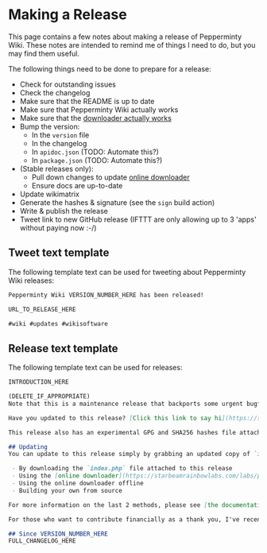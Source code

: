 # Making a Release
This page contains a few notes about making a release of Pepperminty Wiki. These notes are intended to remind me of things I need to do, but you may find them useful.

The following things need to be done to prepare for a release:

 - Check for outstanding issues
 - Check the changelog
 - Make sure that the README is up to date
 - Make sure that Pepperminty Wiki actually works
 - Make sure that the [downloader actually works](https://github.com/sbrl/Pepperminty-Wiki/releases/tag/v0.19.1-hotfix1)
 - Bump the version:
	 - In the `version` file
	 - In the changelog
	 - In `apidoc.json` (TODO: Automate this?)
     - In `package.json` (TODO: Automate this?)
 - (Stable releases only):
     - Pull down changes to update [online downloader](https://starbeamrainbowlabs.com/labs/peppermint/download.php)
     - Ensure docs are up-to-date
 - Update wikimatrix
 - Generate the hashes & signature (see the `sign` build action)
 - Write & publish the release
 - Tweet link to new GitHub release (IFTTT are only allowing up to 3 'apps' without paying now :-/)


## Tweet text template
The following template text can be used for tweeting about Pepperminty Wiki releases:

```markdown
Pepperminty Wiki VERSION_NUMBER_HERE has been released!

URL_TO_RELEASE_HERE

#wiki #updates #wikisoftware
```

## Release text template
The following template text can be used for releases:

```markdown
INTRODUCTION_HERE

(DELETE_IF_APPROPRIATE)
Note that this is a maintenance release that backports some urgent bugfixes to LATEST_STABLE_VERSION. Current development efforts are focused on NEXT_VERSION. The work-in-progress changelog for NEXT_VERSION can be found [here](https://github.com/sbrl/Pepperminty-Wiki/blob/master/Changelog.md).

Have you updated to this release? [Click this link to say hi](https://starbeamrainbowlabs.com/blog/viewtracker.php?action=record&format=text&post-id=pepperminty-wiki/PEPPERMINTY_WIKI_VERSION)!

This release also has an experimental GPG and SHA256 hashes file attached. My GPG key is `C2F7843F9ADF9FEE264ACB9CC1C6C0BB001E1725` - please [open an issue](https://github.com/sbrl/Pepperminty-Wiki/issues/) if you encounter any issues :slightly_smiling_face:

## Updating
You can update to this release simply by grabbing an updated copy of `index.php` and replacing the version in your current wiki (don't forget to take backups! I make every effort to squash as many bugs as possible, but you can never be too certain). You can get an updated copy of `index.php` in a number of ways:

 - By downloading the `index.php` file attached to this release
 - Using the [online downloader](https://starbeamrainbowlabs.com/labs/peppermint/download.php) (always has the latest stable version)
 - Using the online downloader offline
 - Building your own from source

For more information on the last 2 methods, please see [the documentation](https://starbeamrainbowlabs.com/labs/peppermint/__nightdocs/05-Getting-A-Copy.html) for more information.

For those who want to contribute financially as a thank you, I've recently [setup a Liberapay](https://liberapay.com/sbrl) to accept donations. It's certainly not required, but would definitely help me out :-) If you want to contribute but Liberapay isn't for you, please let me know (e.g. open an issue, see [my website for more contact options](https://starbeamrainbowlabs.com/))

## Since VERSION_NUMBER_HERE
FULL_CHANGELOG_HERE
```
